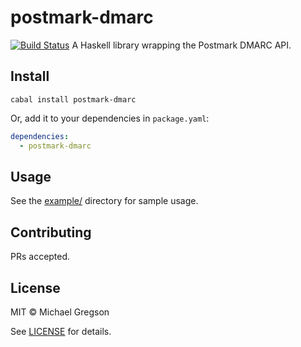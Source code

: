 # postmark-dmarc
[![Build Status](https://travis-ci.org/mgregson/hs-postmark-dmarc.svg?branch=master)](https://travis-ci.org/mgregson/hs-postmark-dmarc)
A Haskell library wrapping the Postmark DMARC API.

## Install
```
cabal install postmark-dmarc
```

Or, add it to your dependencies in `package.yaml`:
```yaml
dependencies:
  - postmark-dmarc
```

## Usage
See the [example/](example/) directory for sample usage.

## Contributing
PRs accepted.

## License
MIT © Michael Gregson

See [LICENSE](LICENSE) for details.
